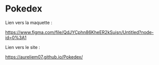 # Pokedex

Lien vers la maquette :

https://www.figma.com/file/QdJYCphn86KheER2kSuisn/Untitled?node-id=0%3A1

Lien vers le site :

https://aureliem07.github.io/Pokedex/
